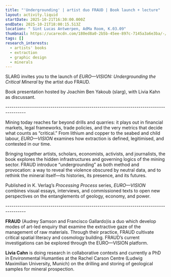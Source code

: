```yaml
---
title: "'Undergrounding' | artist duo FRAUD | Book launch + lecture"
layout: activity.liquid
startDate: 2025-10-21T16:30:00.000Z
endDate: 2025-10-21T18:00:15.513Z
location: " Sint Lucas Antwerpen, AdMa Room, K.03.09"
thumbnail: https://ucarecdn.com/180ed8a0-2b5b-45ee-897c-7145a3a6e3ba/-/crop/395x562/205,111/-/preview/
tags: []
research_interests:
  - artists' books
  - extraction
  - graphic design
  - minerals
---
```

<!--StartFragment-->

SLARG invites you to the launch of *EURO—VISION: Undergrounding the Critical Mineral* by the artist duo FRAUD.

B﻿ook presentation hosted by Joachim Ben Yakoub (slarg), with Livia Kahn as discussant. 

\-﻿---------------------------------------------------------------------------------------

Mining today reaches far beyond drills and quarries: it plays out in financial markets, legal frameworks, trade policies, and the very metrics that decide what counts as “critical.” From lithium and copper to the seabed and child labour, *EURO—VISION* examines how extraction is defined, legitimised, and contested in our time.

Bringing together artists, scholars, economists, activists, and journalists, the book explores the hidden infrastructures and governing logics of the mining sector. FRAUD introduce “undergrounding” as both method and provocation: a way to reveal the violence obscured by neutral data, and to rethink the mineral itself—its histories, its presence, and its futures.

Published in K. Verlag’s *Processing Process* series, *EURO—VISION* combines visual essays, interviews, and commissioned texts to open new perspectives on the entanglements of geology, economy, and power.

\-﻿---------------------------------------------------------------------------------------

**FRAUD** (Audrey Samson and Francisco Gallardo)is a duo which develop modes of art-led enquiry that examine the extractive gaze of the management of raw materials. Through their practice, FRAUD cultivate critical spatial literacy and cosmology building.  FRAUD’s current investigations can be explored through the EURO⁠—VISION platform.

**Livia Cahn** is doing research in collaborative contexts and currently a PhD in Environmental Humanties at the Rachel Carson Centre (Ludwig Maximilian University, Munich) on the drilling and storing of geological samples for mineral prospection.

<!--EndFragment-->





<!--EndFragment-->